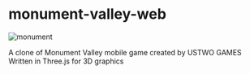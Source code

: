 # monument-valley-web

![monument](https://user-images.githubusercontent.com/36812803/111265737-c93b2180-85e6-11eb-8596-e7fdc225f289.png)  


A clone of Monument Valley mobile game created by USTWO GAMES
Written in Three.js for 3D graphics
